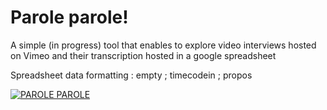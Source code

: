 Parole parole!
=====================

A simple (in progress) tool that enables to explore video interviews hosted on Vimeo and their transcription hosted in a google spreadsheet

Spreadsheet data formatting : empty ; timecodein ; propos

[![PAROLE PAROLE](https://img.youtube.com/vi/eZFs33Eq0-M/0.jpg)](https://www.youtube.com/watch?v=eZFs33Eq0-M)
